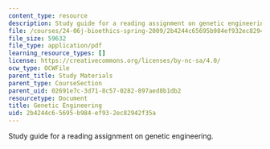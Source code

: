 ```yaml
---
content_type: resource
description: Study guide for a reading assignment on genetic engineering.
file: /courses/24-06j-bioethics-spring-2009/2b4244c65695b984ef932ec82942f35a_MIT24_06Js09_study15.pdf
file_size: 59632
file_type: application/pdf
learning_resource_types: []
license: https://creativecommons.org/licenses/by-nc-sa/4.0/
ocw_type: OCWFile
parent_title: Study Materials
parent_type: CourseSection
parent_uid: 02691e7c-3d71-8c57-0282-897aed8b1db2
resourcetype: Document
title: Genetic Engineering
uid: 2b4244c6-5695-b984-ef93-2ec82942f35a
---
```

Study guide for a reading assignment on genetic engineering.